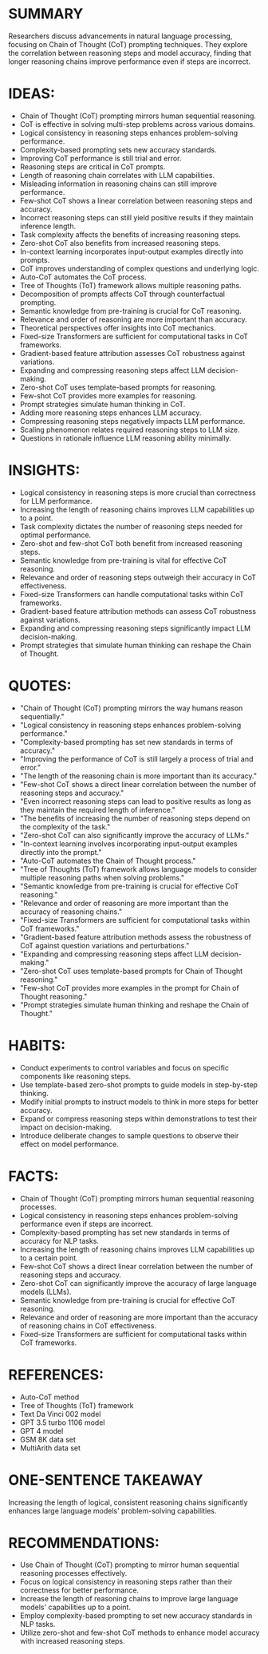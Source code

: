 # SUMMARY
Researchers discuss advancements in natural language processing, focusing on Chain of Thought (CoT) prompting techniques. They explore the correlation between reasoning steps and model accuracy, finding that longer reasoning chains improve performance even if steps are incorrect.

# IDEAS:
- Chain of Thought (CoT) prompting mirrors human sequential reasoning.
- CoT is effective in solving multi-step problems across various domains.
- Logical consistency in reasoning steps enhances problem-solving performance.
- Complexity-based prompting sets new accuracy standards.
- Improving CoT performance is still trial and error.
- Reasoning steps are critical in CoT prompts.
- Length of reasoning chain correlates with LLM capabilities.
- Misleading information in reasoning chains can still improve performance.
- Few-shot CoT shows a linear correlation between reasoning steps and accuracy.
- Incorrect reasoning steps can still yield positive results if they maintain inference length.
- Task complexity affects the benefits of increasing reasoning steps.
- Zero-shot CoT also benefits from increased reasoning steps.
- In-context learning incorporates input-output examples directly into prompts.
- CoT improves understanding of complex questions and underlying logic.
- Auto-CoT automates the CoT process.
- Tree of Thoughts (ToT) framework allows multiple reasoning paths.
- Decomposition of prompts affects CoT through counterfactual prompting.
- Semantic knowledge from pre-training is crucial for CoT reasoning.
- Relevance and order of reasoning are more important than accuracy.
- Theoretical perspectives offer insights into CoT mechanics.
- Fixed-size Transformers are sufficient for computational tasks in CoT frameworks.
- Gradient-based feature attribution assesses CoT robustness against variations.
- Expanding and compressing reasoning steps affect LLM decision-making.
- Zero-shot CoT uses template-based prompts for reasoning.
- Few-shot CoT provides more examples for reasoning.
- Prompt strategies simulate human thinking in CoT.
- Adding more reasoning steps enhances LLM accuracy.
- Compressing reasoning steps negatively impacts LLM performance.
- Scaling phenomenon relates required reasoning steps to LLM size.
- Questions in rationale influence LLM reasoning ability minimally.

# INSIGHTS:
- Logical consistency in reasoning steps is more crucial than correctness for LLM performance.
- Increasing the length of reasoning chains improves LLM capabilities up to a point.
- Task complexity dictates the number of reasoning steps needed for optimal performance.
- Zero-shot and few-shot CoT both benefit from increased reasoning steps.
- Semantic knowledge from pre-training is vital for effective CoT reasoning.
- Relevance and order of reasoning steps outweigh their accuracy in CoT effectiveness.
- Fixed-size Transformers can handle computational tasks within CoT frameworks.
- Gradient-based feature attribution methods can assess CoT robustness against variations.
- Expanding and compressing reasoning steps significantly impact LLM decision-making.
- Prompt strategies that simulate human thinking can reshape the Chain of Thought.

# QUOTES:
- "Chain of Thought (CoT) prompting mirrors the way humans reason sequentially."
- "Logical consistency in reasoning steps enhances problem-solving performance."
- "Complexity-based prompting has set new standards in terms of accuracy."
- "Improving the performance of CoT is still largely a process of trial and error."
- "The length of the reasoning chain is more important than its accuracy."
- "Few-shot CoT shows a direct linear correlation between the number of reasoning steps and accuracy."
- "Even incorrect reasoning steps can lead to positive results as long as they maintain the required length of inference."
- "The benefits of increasing the number of reasoning steps depend on the complexity of the task."
- "Zero-shot CoT can also significantly improve the accuracy of LLMs."
- "In-context learning involves incorporating input-output examples directly into the prompt."
- "Auto-CoT automates the Chain of Thought process."
- "Tree of Thoughts (ToT) framework allows language models to consider multiple reasoning paths when solving problems."
- "Semantic knowledge from pre-training is crucial for effective CoT reasoning."
- "Relevance and order of reasoning are more important than the accuracy of reasoning chains."
- "Fixed-size Transformers are sufficient for computational tasks within CoT frameworks."
- "Gradient-based feature attribution methods assess the robustness of CoT against question variations and perturbations."
- "Expanding and compressing reasoning steps affect LLM decision-making."
- "Zero-shot CoT uses template-based prompts for Chain of Thought reasoning."
- "Few-shot CoT provides more examples in the prompt for Chain of Thought reasoning."
- "Prompt strategies simulate human thinking and reshape the Chain of Thought."

# HABITS:
- Conduct experiments to control variables and focus on specific components like reasoning steps.
- Use template-based zero-shot prompts to guide models in step-by-step thinking.
- Modify initial prompts to instruct models to think in more steps for better accuracy.
- Expand or compress reasoning steps within demonstrations to test their impact on decision-making.
- Introduce deliberate changes to sample questions to observe their effect on model performance.

# FACTS:
- Chain of Thought (CoT) prompting mirrors human sequential reasoning processes.
- Logical consistency in reasoning steps enhances problem-solving performance even if steps are incorrect.
- Complexity-based prompting has set new standards in terms of accuracy for NLP tasks.
- Increasing the length of reasoning chains improves LLM capabilities up to a certain point.
- Few-shot CoT shows a direct linear correlation between the number of reasoning steps and accuracy.
- Zero-shot CoT can significantly improve the accuracy of large language models (LLMs).
- Semantic knowledge from pre-training is crucial for effective CoT reasoning.
- Relevance and order of reasoning are more important than the accuracy of reasoning chains in CoT effectiveness.
- Fixed-size Transformers are sufficient for computational tasks within CoT frameworks.

# REFERENCES:
- Auto-CoT method
- Tree of Thoughts (ToT) framework
- Text Da Vinci 002 model
- GPT 3.5 turbo 1106 model
- GPT 4 model
- GSM 8K data set
- MultiArith data set

# ONE-SENTENCE TAKEAWAY
Increasing the length of logical, consistent reasoning chains significantly enhances large language models' problem-solving capabilities.

# RECOMMENDATIONS:
- Use Chain of Thought (CoT) prompting to mirror human sequential reasoning processes effectively.
- Focus on logical consistency in reasoning steps rather than their correctness for better performance.
- Increase the length of reasoning chains to improve large language models' capabilities up to a point.
- Employ complexity-based prompting to set new accuracy standards in NLP tasks.
- Utilize zero-shot and few-shot CoT methods to enhance model accuracy with increased reasoning steps.
